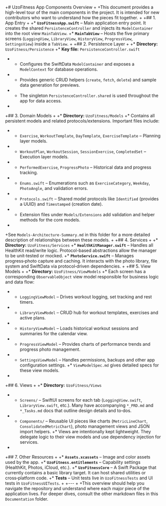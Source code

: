 +# UzoFitness App Components Overview
+
+This document provides a high-level tour of the main components in the project. It is intended for new contributors who want to understand how the pieces fit together.
+
+## 1. App Entry
+
+* **`UzoFitnessApp.swift`** – Main application entry point. It creates the shared `PersistenceController` and injects its `ModelContainer` into the root view `MainTabView`.
+* **`MainTabView`** – Hosts the five primary screens (`LoggingView`, `LibraryView`, `HistoryView`, `ProgressView`, `SettingsView`) inside a `TabView`.
+
+## 2. Persistence Layer
+
+* **Directory:** `UzoFitness/Persistence`
+* **Key file:** `PersistenceController.swift`
+  * Configures the SwiftData `ModelContainer` and exposes a `ModelContext` for database operations.
+  * Provides generic CRUD helpers (`create`, `fetch`, `delete`) and sample data generation for previews.
+  * The singleton `PersistenceController.shared` is used throughout the app for data access.
+
+## 3. Domain Models
+
+* **Directory:** `UzoFitness/Models`
+* Contains all persistent models and related protocols/extensions. Important files include:
+  * `Exercise`, `WorkoutTemplate`, `DayTemplate`, `ExerciseTemplate` – Planning layer models.
+  * `WorkoutPlan`, `WorkoutSession`, `SessionExercise`, `CompletedSet` – Execution layer models.
+  * `PerformedExercise`, `ProgressPhoto` – Historical data and progress tracking.
+  * `Enums.swift` – Enumerations such as `ExerciseCategory`, `Weekday`, `PhotoAngle`, and validation errors.
+  * `Protocols.swift` – Shared model protocols like `Identified` (provides a UUID) and `Timestamped` (creation date).
+  * Extension files under `Models/Extensions` add validation and helper methods for the core models.
+
+See `Models-Architecture-Summary.md` in this folder for a more detailed description of relationships between these models.
+
+## 4. Services
+
+* **Directory:** `UzoFitness/Services`
+* **`HealthKitManager.swift`** – Handles all HealthKit read/write logic. Protocol-based abstractions allow the manager to be unit‑tested or mocked.
+* **`PhotoService.swift`** – Manages progress‑photo capture and caching. It interacts with the photo library, file system and SwiftData via protocol‑driven dependencies.
+
+## 5. View Models
+
+* **Directory:** `UzoFitness/ViewModels`
+* Each screen has a corresponding `ObservableObject` view model responsible for business logic and data flow:
+  * `LoggingViewModel` – Drives workout logging, set tracking and rest timers.
+  * `LibraryViewModel` – CRUD hub for workout templates, exercises and active plans.
+  * `HistoryViewModel` – Loads historical workout sessions and summaries for the calendar view.
+  * `ProgressViewModel` – Provides charts of performance trends and progress photo management.
+  * `SettingsViewModel` – Handles permissions, backups and other app configuration settings.
+* `ViewModelSpec.md` gives detailed specs for these view models.
+
+## 6. Views
+
+* **Directory:** `UzoFitness/Views`
+  * `Screens/` – SwiftUI screens for each tab (`LoggingView.swift`, `LibraryView.swift`, etc.). Many have accompanying `*_PRD.md` and `*_Tasks.md` docs that outline design details and to‑dos.
+  * `Components/` – Reusable UI pieces like charts (`MetricLineChart`, `ConsolidatedMetricChart`), photo management views and JSON import helpers.
+* Views are intentionally kept lightweight. They delegate logic to their view models and use dependency injection for services.
+
+## 7. Other Resources
+
+* **`Assets.xcassets`** – Image and color assets used by the app.
+* **`UzoFitness.entitlements`** – Capability settings (HealthKit, Photos, iCloud, etc.).
+* **`UzoFitnessCore`** – A Swift Package that currently contains a basic library target. It can host shared utilities or cross‑platform code.
+* **Tests** – Unit tests live in `UzoFitnessTests` and UI tests in `UzoFitnessUITests`.
+
+---
+
+This overview should help you navigate the repository and understand where each major piece of the application lives. For deeper dives, consult the other markdown files in this `Documentation` folder.

